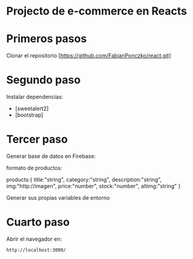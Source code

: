 # Projecto de e-commerce en Reacts

# Primeros pasos

Clonar el repositorio 
[https://github.com/FabianPonczko/react.git]

# Segundo paso

Instalar dependencias:
 - [sweetalert2]
 - [bootstrap]

# Tercer paso

Generar base de datos en Firebase:

formato de productos:

products:{
    title:"string",
    category:"string",
    description:"string",
    img:"http://imagen",
    price:"number",
    stock:"number",
    altimg:"string"
}

Generar sus propias variables de entorno

# Cuarto paso

Abrir el navegador en:
```sh
http://localhost:3000/
```
